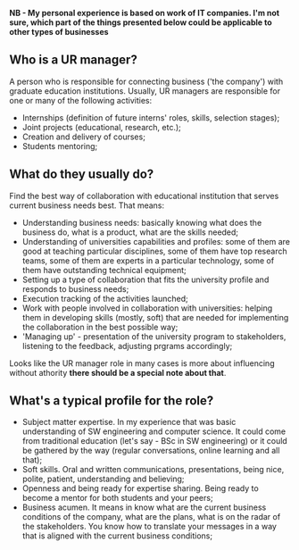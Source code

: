 **NB - My personal experience is based on work of IT companies. I'm not sure, which part of the things presented below could be applicable to other types of businesses**

## Who is a UR manager?

A person who is responsible for connecting business ('the company') with graduate education institutions. Usually, UR managers are responsible for one or many of the following activities: 

- Internships (definition of future interns' roles, skills, selection stages);
- Joint projects (educational, research, etc.);
- Creation and delivery of courses; 
- Students mentoring; 

## What do they usually do? 

Find the best way of collaboration with educational institution that serves current business needs best. That means: 

- Understanding business needs: basically knowing what does the business do, what is a product, what are the skills needed;
- Understanding of universities capabilities and profiles: some of them are good at teaching particular disciplines, some of them have top research teams, some of them are experts in a particular technology, some of them have outstanding technical equipment;
- Setting up a type of collaboration that fits the university profile and responds to business needs;
- Execution tracking of the activities launched; 
- Work with people involved in collaboration with universities: helping them in developing skills (mostly, soft) that are needed for implementing the collaboration in the best possible way; 
- 'Managing up' - presentation of the university program to stakeholders, listening to the feedback, adjusting prgrams accordingly;

Looks like the UR manager role in many cases is more about influencing without athority **there should be a special note about that**. 

## What's a typical profile for the role? 

- Subject matter expertise. In my experience that was basic understanding of SW engineering and computer science. It could come from traditional education (let's say - BSc in SW engineering) or it could be gathered by the way (regular conversations, online learning and all that);
- Soft skills. Oral and written communications, presentations, being nice, polite, patient, understanding and believing; 
- Openness and being ready for expertise sharing. Being ready to become a mentor for both students and your peers; 
- Business acumen. It means in know what are the current business conditions of the company, what are the plans, what is on the radar of the stakeholders. You know how to translate your messages in a way that is aligned with the current business conditions; 
